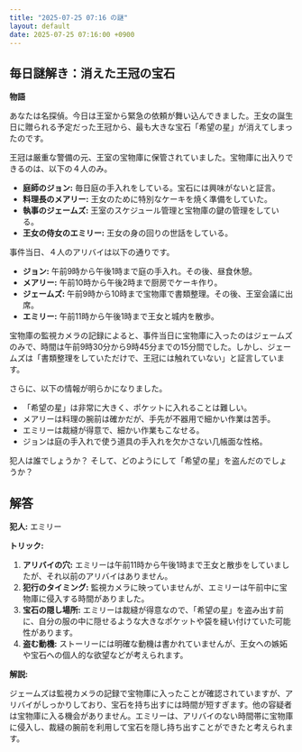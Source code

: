 ```yaml
---
title: "2025-07-25 07:16 の謎"
layout: default
date: 2025-07-25 07:16:00 +0900
---
```

## 毎日謎解き：消えた王冠の宝石

**物語**

あなたは名探偵。今日は王室から緊急の依頼が舞い込んできました。王女の誕生日に贈られる予定だった王冠から、最も大きな宝石「希望の星」が消えてしまったのです。

王冠は厳重な警備の元、王室の宝物庫に保管されていました。宝物庫に出入りできるのは、以下の４人のみ。

*   **庭師のジョン:** 毎日庭の手入れをしている。宝石には興味がないと証言。
*   **料理長のメアリー:** 王女のために特別なケーキを焼く準備をしていた。
*   **執事のジェームズ:** 王室のスケジュール管理と宝物庫の鍵の管理をしている。
*   **王女の侍女のエミリー:** 王女の身の回りの世話をしている。

事件当日、４人のアリバイは以下の通りです。

*   **ジョン:** 午前9時から午後1時まで庭の手入れ。その後、昼食休憩。
*   **メアリー:** 午前10時から午後2時まで厨房でケーキ作り。
*   **ジェームズ:** 午前9時から10時まで宝物庫で書類整理。その後、王室会議に出席。
*   **エミリー:** 午前11時から午後1時まで王女と城内を散歩。

宝物庫の監視カメラの記録によると、事件当日に宝物庫に入ったのはジェームズのみで、時間は午前9時30分から9時45分までの15分間でした。しかし、ジェームズは「書類整理をしていただけで、王冠には触れていない」と証言しています。

さらに、以下の情報が明らかになりました。

*   「希望の星」は非常に大きく、ポケットに入れることは難しい。
*   メアリーは料理の腕前は確かだが、手先が不器用で細かい作業は苦手。
*   エミリーは裁縫が得意で、細かい作業もこなせる。
*   ジョンは庭の手入れで使う道具の手入れを欠かさない几帳面な性格。

犯人は誰でしょうか？ そして、どのようにして「希望の星」を盗んだのでしょうか？

## 解答

**犯人:** エミリー

**トリック:**

1.  **アリバイの穴:** エミリーは午前11時から午後1時まで王女と散歩をしていましたが、それ以前のアリバイはありません。
2.  **犯行のタイミング:** 監視カメラに映っていませんが、エミリーは午前中に宝物庫に侵入する時間がありました。
3.  **宝石の隠し場所:** エミリーは裁縫が得意なので、「希望の星」を盗み出す前に、自分の服の中に隠せるような大きなポケットや袋を縫い付けていた可能性があります。
4.  **盗む動機:** ストーリーには明確な動機は書かれていませんが、王女への嫉妬や宝石への個人的な欲望などが考えられます。

**解説:**

ジェームズは監視カメラの記録で宝物庫に入ったことが確認されていますが、アリバイがしっかりしており、宝石を持ち出すには時間が短すぎます。他の容疑者は宝物庫に入る機会がありません。エミリーは、アリバイのない時間帯に宝物庫に侵入し、裁縫の腕前を利用して宝石を隠し持ち出すことができたと考えられます。
